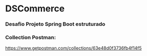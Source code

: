 # DSCommerce

### Desafio Projeto Spring Boot estruturado 

### Collection Postman:
https://www.getpostman.com/collections/63e48d0f3736fb4f14f5
